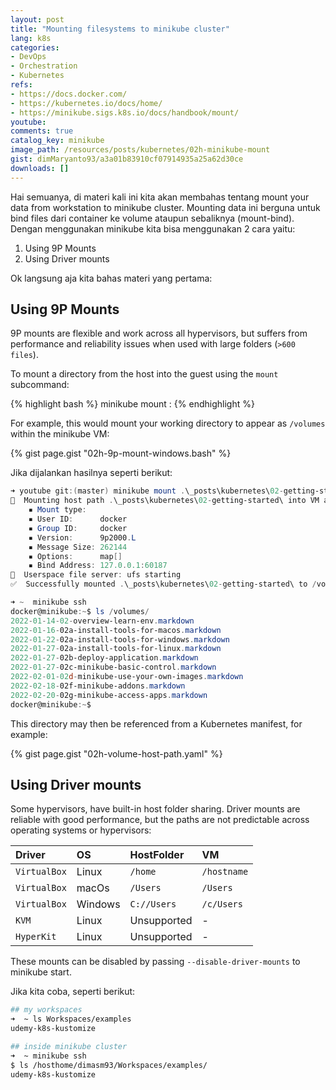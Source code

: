 ```yaml
---
layout: post
title: "Mounting filesystems to minikube cluster"
lang: k8s
categories:
- DevOps
- Orchestration
- Kubernetes
refs: 
- https://docs.docker.com/
- https://kubernetes.io/docs/home/
- https://minikube.sigs.k8s.io/docs/handbook/mount/
youtube: 
comments: true
catalog_key: minikube
image_path: /resources/posts/kubernetes/02h-minikube-mount
gist: dimMaryanto93/a3a01b83910cf07914935a25a62d30ce
downloads: []
---
```


Hai semuanya, di materi kali ini kita akan membahas tentang mount your data from workstation to minikube cluster. Mounting data ini berguna untuk bind files dari container ke volume ataupun sebaliknya (mount-bind). Dengan menggunakan minikube kita bisa menggunakan 2 cara yaitu:

1. Using 9P Mounts
2. Using Driver mounts

Ok langsung aja kita bahas materi yang pertama:

## Using 9P Mounts

9P mounts are flexible and work across all hypervisors, but suffers from performance and reliability issues when used with large folders (`>600 files`).

To mount a directory from the host into the guest using the `mount` subcommand:

{% highlight bash %}
minikube mount <source-directory>:<target-directory>
{% endhighlight %}

For example, this would mount your working directory to appear as `/volumes` within the minikube VM:

{% gist page.gist "02h-9p-mount-windows.bash" %}

Jika dijalankan hasilnya seperti berikut:

```powershell
➜ youtube git:(master) minikube mount .\_posts\kubernetes\02-getting-started\:/volumes
📁  Mounting host path .\_posts\kubernetes\02-getting-started\ into VM as /volumes ...
    ▪ Mount type:
    ▪ User ID:      docker
    ▪ Group ID:     docker
    ▪ Version:      9p2000.L
    ▪ Message Size: 262144
    ▪ Options:      map[]
    ▪ Bind Address: 127.0.0.1:60187
🚀  Userspace file server: ufs starting
✅  Successfully mounted .\_posts\kubernetes\02-getting-started\ to /volumes

➜ ~  minikube ssh
docker@minikube:~$ ls /volumes/
2022-01-14-02-overview-learn-env.markdown
2022-01-16-02a-install-tools-for-macos.markdown
2022-01-22-02a-install-tools-for-windows.markdown
2022-01-27-02a-install-tools-for-linux.markdown
2022-01-27-02b-deploy-application.markdown
2022-01-27-02c-minikube-basic-control.markdown
2022-02-01-02d-minikube-use-your-own-images.markdown
2022-02-18-02f-minikube-addons.markdown
2022-02-20-02g-minikube-access-apps.markdown
docker@minikube:~$
```

This directory may then be referenced from a Kubernetes manifest, for example:

{% gist page.gist "02h-volume-host-path.yaml" %}

## Using Driver mounts

Some hypervisors, have built-in host folder sharing. Driver mounts are reliable with good performance, but the paths are not predictable across operating systems or hypervisors:

| Driver        | OS        | HostFolder    | VM            |
| :---          | :---      | :---          | :---          |
| `VirtualBox`  | Linux     | `/home`       | `/hostname`   |
| `VirtualBox`  | macOs     | `/Users`      | `/Users`      |
| `VirtualBox`  | Windows   | `C://Users`   | `/c/Users`    |
| `KVM`         | Linux     | Unsupported   | -             |
| `HyperKit`    | Linux     | Unsupported   | -             |

These mounts can be disabled by passing `--disable-driver-mounts` to minikube start.

Jika kita coba, seperti berikut:

```bash
## my workspaces
➜  ~ ls Workspaces/examples 
udemy-k8s-kustomize

## inside minikube cluster
➜  ~ minikube ssh
$ ls /hosthome/dimasm93/Workspaces/examples/ 
udemy-k8s-kustomize
```